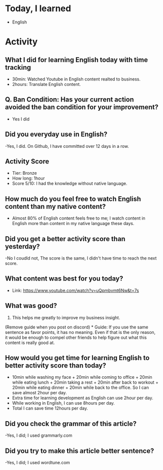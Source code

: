 # Today, I learned 
- English

# Activity
## What I did for learning English today with time tracking
- 30min: Watched Youtube in English content realted to business.
- 2hours: Translate English content.

## Q. Ban Condition: Has your current action avoided the ban condition for your improvement?
- Yes I did

## Did you everyday use in English?
-Yes, I did. On Github, I have committed over 12 days in a row.

## Activity Score
- Tier: Bronze
- How long: 1hour
- Score 5/10: I had the knowledge without native language.

## How much do you feel free to watch English content than my native content?
- Almost 80% of English content feels free to me; I watch content in English more than content in my native language these days.

## Did you get a better activity score than yesterday?
-No I coudld not, The score is the same, I didn't have time to reach the next score.

## What content was best for you today?
- Link: https://www.youtube.com/watch?v=uQpmbvmt6Nw&t=7s

## What was good?
1. This helps me greatly to improve my business insight.

(Remove guide when you post on discord) * Guide:
If you use the same sentence as favor points, it has no meaning. 
Even if that is the only reason, it would be enough to compel other friends to help figure out what this content is really good at.

## How would you get time for learning English to better activity score than today?
- 10min while washing my face + 20min while coming to office + 20min while eating lunch + 20min taking a rest + 20min after back to workout + 20min while eating dinner + 20min while back to the office. So I can save almost 2hour per day.
- Extra time for learning development as English can use 2hour per day.
- While working in English, I can use 8hours per day.
- Total I can save time 12hours per day.

## Did you check the grammar of this article?
-Yes, I did; I used grammarly.com 

## Did you try to make this article better sentence?
-Yes, I did; I used wordtune.com
